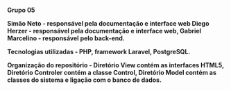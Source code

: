 <b>Grupo 05<b>

<b>Simão Neto<b> - responsável pela documentação e interface web
<b>Diego Herzer<b> - responsável pela documentação e interface web,
<b>Gabriel Marcelino<b> - responsável pelo back-end.

<b>Tecnologias utilizadas<b> - PHP, framework Laravel, PostgreSQL.

<b>Organização do repositório<b> - Diretório View contém as interfaces HTML5, Diretório Controler contém a classe Control, Diretório Model contém as classes do sistema e ligação com o banco de dados.


